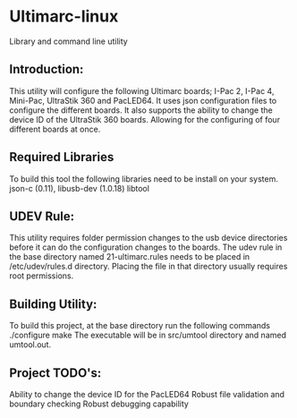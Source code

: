 Ultimarc-linux
==============

Library and command line utility

## Introduction:
This utility will configure the following Ultimarc boards; I-Pac 2, I-Pac 4, Mini-Pac, UltraStik 360 and PacLED64.  It uses json configuration files to configure the different boards.  It also supports the ability to change the device ID of the UltraStik 360 boards.  Allowing for the configuring of four different boards at once.

## Required Libraries
To build this tool the following libraries need to be install on your system.  
json-c (0.11),
libusb-dev (1.0.18)
libtool

## UDEV Rule:
This utility requires folder permission changes to the usb device directories before it can do the configuration changes to the boards.  The udev rule in the base directory named 21-ultimarc.rules needs to be placed in /etc/udev/rules.d directory.  Placing the file in that directory usually requires root permissions.

## Building Utility:
To build this project, at the base directory run the following commands
./configure
make
The executable will be in src/umtool directory and named umtool.out.

## Project TODO's:
Ability to change the device ID for the PacLED64
Robust file validation and boundary checking
Robust debugging capability
